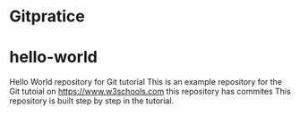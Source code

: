 # Gitpratice
# hello-world
Hello World repository for Git tutorial
This is an example repository for the Git tutoial on https://www.w3schools.com
this repository has commites
This repository is built step by step in the tutorial.
